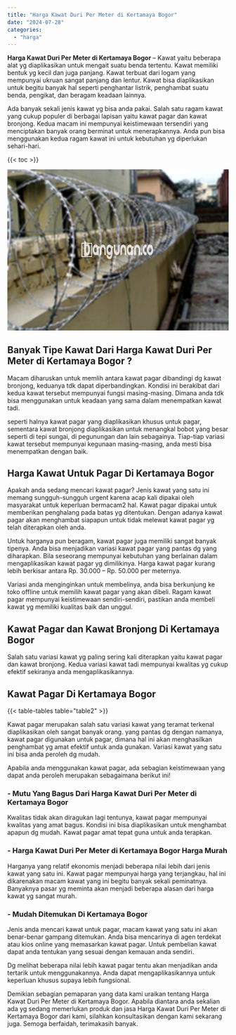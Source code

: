```yaml
---
title: "Harga Kawat Duri Per Meter di Kertamaya Bogor"
date: "2024-07-28"
categories: 
  - "harga"
---
```


**Harga Kawat Duri Per Meter di Kertamaya Bogor** – Kawat yaitu beberapa alat yg diaplikasikan untuk mengait suatu benda tertentu. Kawat memiliki bentuk yg kecil dan juga panjang. Kawat terbuat dari logam yang mempunyai ukruan sangat panjang dan lentur. Kawat bisa diaplikasikan untuk begitu banyak hal seperti penghantar listrik, penghambat suatu benda, pengikat, dan beragam keadaan lainnya.

Ada banyak sekali jenis kawat yg bisa anda pakai. Salah satu ragam kawat yang cukup populer di berbagai lapisan yaitu kawat pagar dan kawat bronjong. Kedua macam ini mempunyai keistimewaan tersendiri yang menciptakan banyak orang berminat untuk menerapkannya. Anda pun bisa menggunakan kedua ragam kawat ini untuk kebutuhan yg diperlukan sehari-hari.

{{< toc >}}

![Harga Kawat Duri Per Meter di Kertamaya Bogor](/images/jual-kawat-murah49.png)

## Banyak Tipe Kawat Dari Harga Kawat Duri Per Meter di Kertamaya Bogor ?

Macam diharuskan untuk memlih antara kawat pagar dibandingi dg kawat bronjong, keduanya tdk dapat diperbandingkan. Kondisi ini berakibat dari kedua kawat tersebut mempunyai fungsi masing-masing. Dimana anda tdk bisa menggunakan untuk keadaan yang sama dalam menempatkan kawat tadi.

seperti halnya kawat pagar yang diaplikasikan khusus untuk pagar, sementara kawat bronjong diaplikasikan untuk menangkal bobot yang besar seperti di tepi sungai, di pegunungan dan lain sebagainya. Tiap-tiap variasi kawat tersebut mempunyai kegunaan masing-masing, anda mesti bisa menempatkan dengan baik.

## Harga Kawat Untuk Pagar Di Kertamaya Bogor

Apakah anda sedang mencari kawat pagar? Jenis kawat yang satu ini memang sungguh-sungguh urgent karena acap kali dipakai oleh masyarakat untuk keperluan bermacam2 hal. Kawat pagar dipakai untuk memberikan penghalang pada batas yg ditentukan. Dengan adanya kawat pagar akan menghambat siapapun untuk tidak melewat kawat pagar yg telah diterapkan oleh anda.

Untuk harganya pun beragam, kawat pagar juga memiliki sangat banyak tipenya. Anda bisa menjadikan variasi kawat pagar yang pantas dg yang diharapkan. Bila seseorang mempunyai kebutuhan yang berlainan dalam mengaplikasikan kawat pagar yg dimilikinya. Harga kawat pagar kurang lebih berkisar antara Rp. 30.000 – Rp. 50.000 per meternya.

Variasi anda menginginkan untuk membelinya, anda bisa berkunjung ke toko offline untuk memilih kawat pagar yang akan dibeli. Ragam kawat pagar mempunyai keistimewaan sendiri-sendiri, pastikan anda membeli kawat yg memiliki kualitas baik dan unggul.

## Kawat Pagar dan Kawat Bronjong Di Kertamaya Bogor

Salah satu variasi kawat yg paling sering kali diterapkan yaitu kawat pagar dan kawat bronjong. Kedua variasi kawat tadi mempunyai kwalitas yg cukup efektif sekiranya anda mengaplikasikannya.

## Kawat Pagar Di Kertamaya Bogor

{{< table-tables table="table2" >}}

Kawat pagar merupakan salah satu variasi kawat yang teramat terkenal diaplikasikan oleh sangat banyak orang. yang pantas dg dengan namanya, kawat pagar digunakan untuk pagar, dimana hal ini akan menghasilkan penghambat yg amat efektif untuk anda gunakan. Variasi kawat yang satu ini bisa anda peroleh dg mudah.

Apabila anda menggunakan kawat pagar, ada sebagian keistimewaan yang dapat anda peroleh merupakan sebagaimana berikut ini!

### \- Mutu Yang Bagus Dari Harga Kawat Duri Per Meter di Kertamaya Bogor

Kwalitas tidak akan diragukan lagi tentunya, kawat pagar mempunyai kwalitas yang amat bagus. Kondisi ini bisa diaplikasikan untuk menghambat apapun dg mudah. Kawat pagar amat tepat guna untuk anda terapkan.

### \- Harga Kawat Duri Per Meter di Kertamaya Bogor Harga Murah

Harganya yang relatif ekonomis menjadi beberapa nilai lebih dari jenis kawat yang satu ini. Kawat pagar mempunyai harga yang terjangkau, hal ini dikarenakan macam kawat yang ini begitu banyak sekali peminatnya. Banyaknya pasar yg meminta akan menjadi beberapa alasan dari harga kawat yg sangat murah.

### \- Mudah Ditemukan Di Kertamaya Bogor

Jenis anda mencari kawat untuk pagar, macam kawat yang satu ini akan benar-benar gampang ditemukan. Anda bisa mencarinya di agen terdekat atau kios online yang memasarkan kawat pagar. Untuk pembelian kawat dapat anda tentukan yang sesuai dengan kemauan anda sendiri.

Dg melihat beberapa nilai lebih kawat pagar tentu akan menjadikan anda tertarik untuk menggunakannya. Anda dapat mengaplikasikannya untuk keperluan khusus supaya lebih fungsional.

Demikian sebagian pemaparan yang data kami uraikan tentang Harga Kawat Duri Per Meter di Kertamaya Bogor. Apabila diantara anda sekalian ada yg sedang memerlukan produk dan jasa Harga Kawat Duri Per Meter di Kertamaya Bogor dari kami, silahkan konsultasikan dengan kami sekarang juga. Semoga berfaidah, terimakasih banyak.
